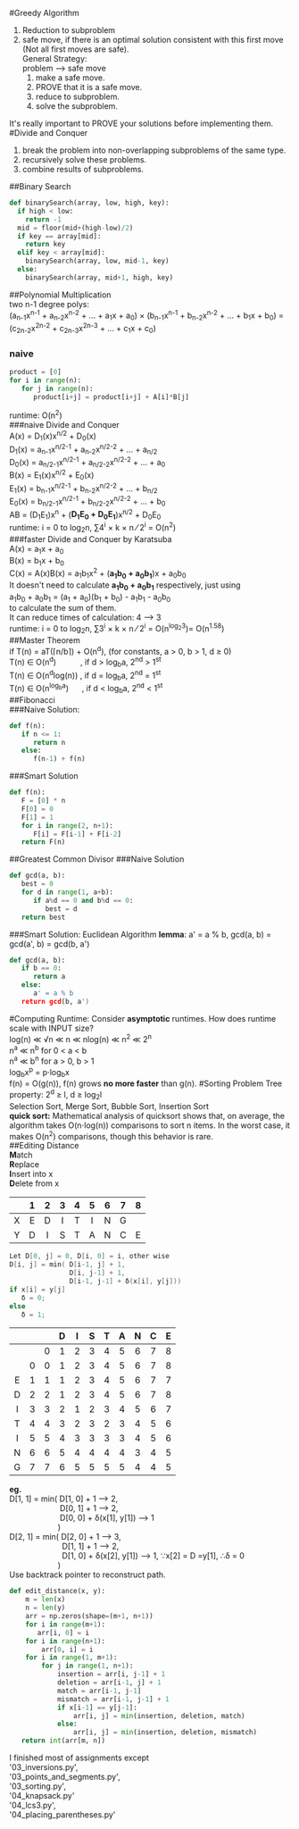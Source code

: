 #Greedy Algorithm<br>
1. Reduction to subproblem<br>
2. safe move, if there is an optimal solution consistent with this first move (Not all first moves are safe).<br>
General Strategy:<br>
problem --> safe move<br>
   1. make a safe move.<br>
   2. PROVE that it is a safe move.<br>
   3. reduce to subproblem.<br>
   4. solve the subproblem.<br>

It's really important to PROVE your solutions before implementing them.<br>
#Divide and Conquer<br>
   1. break the problem into non-overlapping subproblems of the same type.<br>
   2. recursively solve these problems.<br>
   3. combine results of subproblems.<br>

##Binary Search<br>
```python
def binarySearch(array, low, high, key):
  if high < low:
    return -1
  mid = floor(mid+(high-low)/2)
  if key == array[mid]:
    return key
  elif key < array[mid]:
    binarySearch(array, low, mid-1, key)
  else:
    binarySearch(array, mid+1, high, key)
```
##Polynomial Multiplication<br>
two n-1 degree polys:<br>
(a<sub>n-1</sub>x<sup>n-1</sup> + a<sub>n-2</sub>x<sup>n-2</sup> + ... + a<sub>1</sub>x + a<sub>0</sub>) &times; (b<sub>n-1</sub>x<sup>n-1</sup> + b<sub>n-2</sub>x<sup>n-2</sup> + ... + b<sub>1</sub>x + b<sub>0</sub>) = (c<sub>2n-2</sub>x<sup>2n-2</sup> + c<sub>2n-3</sub>x<sup>2n-3</sup> + ... + c<sub>1</sub>x + c<sub>0</sub>)<br>
### naive<br>
```python
product = [0]
for i in range(n):
   for j in range(n):
      product[i+j] = product[i+j] + A[i]*B[j]
```
runtime: O(n<sup>2</sup>)<br>
###naive Divide and Conquer<br>
A(x) = D<sub>1</sub>(x)x<sup>n/2</sup> + D<sub>0</sub>(x)<br>
D<sub>1</sub>(x) = a<sub>n-1</sub>x<sup>n/2-1</sup> + a<sub>n-2</sub>x<sup>n/2-2</sup> + ... + a<sub>n/2</sub><br>
D<sub>0</sub>(x) = a<sub>n/2-1</sub>x<sup>n/2-1</sup> + a<sub>n/2-2</sub>x<sup>n/2-2</sup> + ... + a<sub>0</sub><br>
B(x) = E<sub>1</sub>(x)x<sup>n/2</sup> + E<sub>0</sub>(x)<br>
E<sub>1</sub>(x) = b<sub>n-1</sub>x<sup>n/2-1</sup> + b<sub>n-2</sub>x<sup>n/2-2</sup> + ... + b<sub>n/2</sub><br>
E<sub>0</sub>(x) = b<sub>n/2-1</sub>x<sup>n/2-1</sup> + b<sub>n/2-2</sub>x<sup>n/2-2</sup> + ... + b<sub>0</sub><br>
AB = (D<sub>1</sub>E<sub>1</sub>)x<sup>n</sup> + (**D<sub>1</sub>E<sub>0</sub> + D<sub>0</sub>E<sub>1</sub>**)x<sup>n/2</sup> + D<sub>0</sub>E<sub>0</sub><br>
runtime: i = 0 to log<sub>2</sub>n, &#8721;4<sup>i</sup> &times; k &times; n &frasl; 2<sup>i</sup> = O(n<sup>2</sup>)<br>
###faster Divide and Conquer by Karatsuba<br>
A(x) = a<sub>1</sub>x + a<sub>0</sub><br>
B(x) = b<sub>1</sub>x + b<sub>0</sub><br>
C(x) = A(x)B(x) = a<sub>1</sub>b<sub>1</sub>x<sup>2</sup> + (**a<sub>1</sub>b<sub>0</sub> + a<sub>0</sub>b<sub>1</sub>**)x + a<sub>0</sub>b<sub>0</sub><br>
It doesn't need to calculate **a<sub>1</sub>b<sub>0</sub> + a<sub>0</sub>b<sub>1</sub>** respectively, just using<br>
a<sub>1</sub>b<sub>0</sub> + a<sub>0</sub>b<sub>1</sub> = (a<sub>1</sub> + a<sub>0</sub>)(b<sub>1</sub> + b<sub>0</sub>) - a<sub>1</sub>b<sub>1</sub> - a<sub>0</sub>b<sub>0</sub><br>
to calculate the sum of them.<br>
It can reduce times of calculation: 4 --> 3<br>
runtime: i = 0 to log<sub>2</sub>n, &#8721;3<sup>i</sup> &times; k &times; n &frasl; 2<sup>i</sup> = O(n<sup>log<sub>2</sub></sup><sup>3</sup>)= O(n<sup>1.58</sup>)<br>
##Master Theorem<br>
if T(n) = aT(&lceil;n/b&rceil;) + O(n<sup>d</sup>), (for constants, a > 0, b > 1, d &ge; 0)<br>
T(n) &isin; O(n<sup>d</sup>)&nbsp;&nbsp;&nbsp;&nbsp;&nbsp;&nbsp;&nbsp;&nbsp;&nbsp;&nbsp;&nbsp;, if d > log<sub>b</sub>a, 2<sup>nd</sup> > 1<sup>st</sup><br>
T(n) &isin; O(n<sup>d</sup>log(n))         , if d = log<sub>b</sub>a, 2<sup>nd</sup> = 1<sup>st</sup><br>
T(n) &isin; O(n<sup>log<sub>b</sub>a</sup>)&nbsp;&nbsp;&nbsp;&nbsp;&nbsp;&nbsp;, if d < log<sub>b</sub>a, 2<sup>nd</sup> < 1<sup>st</sup><br>
##Fibonacci<br>
###Naive Solution:<br>
```python
def f(n):
   if n <= 1:
      return n
   else:
      f(n-1) + f(n)
```
###Smart Solution
```python
def f(n):
   F = [0] * n
   F[0] = 0
   F[1] = 1
   for i in range(2, n+1):
      F[i] = F[i-1] + F[i-2]
   return F(n)
```
##Greatest Common Divisor
###Naive Solution
```python
def gcd(a, b):
   best = 0
   for d in range(1, a+b):
      if a%d == 0 and b%d == 0:
         best = d
   return best
```
###Smart Solution: Euclidean Algorithm
**lemma**: a' = a % b, gcd(a, b) = gcd(a', b) = gcd(b, a')<br>
```python
def gcd(a, b):
   if b == 0:
      return a
   else:
      a' = a % b
   return gcd(b, a')
```
#Computing Runtime:
Consider **asymptotic** runtimes. How does runtime scale with INPUT size?<br>
log(n) ≪ &radic;n ≪ n ≪ nlog(n) ≪  n<sup>2</sup>  ≪  2<sup>n</sup><br>
n<sup>a</sup> ≪ n<sup>b</sup> for 0 < a < b<br>
n<sup>a</sup> ≪ b<sup>n</sup> for a > 0, b > 1<br>
log<sub>b</sub>x<sup>p</sup> = p&sdot;log<sub>b</sub>x<br>
f(n) = O(g(n)), f(n) grows **no more faster** than g(n).
#Sorting Problem
Tree property: 2<sup>d</sup> &ge; l, d &ge; log<sub>2</sub>l<br> 
Selection Sort, Merge Sort, Bubble Sort, Insertion Sort<br>
**quick sort:** 
Mathematical analysis of quicksort shows that, on average, the algorithm takes O(n&sdot;log(n)) comparisons to sort n items. In the worst case, it makes O(n<sup>2</sup>) comparisons, though this behavior is rare.<br>
##Editing Distance<br>
**M**atch<br>
**R**eplace<br>
**I**nsert into x<br>
**D**elete from x<br>

||1|2|3|4|5|6|7|8|
|:---:|:---:|:---:|:---:|:---:|:---:|:---:|:---:|:---:|
|X|E|D|I|T|I|N|G||
|Y|D|I|S|T|A|N|C|E|

```c
Let D[0, j] = 0, D[i, 0] = i, other wise
D[i, j] = min( D[i-1, j] + 1, 
               D[i, j-1] + 1, 
               D[i-1, j-1] + δ(x[i], y[j]))
if x[i] = y[j]
   δ = 0;
else
   δ = 1;
```
||||D|I|S|T|A|N|C|E|
|:---:|:---:|:---:|:---:|:---:|:---:|:---:|:---:|:---:|:---:|:---:|
| | |0|1|2|3|4|5|6|7|8|
| |0|0|1|2|3|4|5|6|7|8|
|E|1|1|1|2|3|4|5|6|7|7|
|D|2|2|1|2|3|4|5|6|7|8|
|I|3|3|2|1|2|3|4|5|6|7|
|T|4|4|3|2|3|2|3|4|5|6|
|I|5|5|4|3|3|3|3|4|5|6|
|N|6|6|5|4|4|4|4|3|4|5|
|G|7|7|6|5|5|5|5|4|4|5|
**eg.**<br>
D[1, 1] = min( D[1, 0] + 1 --> 2, <br>
&nbsp;&nbsp;&nbsp;&nbsp;&nbsp;&nbsp;&nbsp;&nbsp;&nbsp;&nbsp;&nbsp;&nbsp;&nbsp;&nbsp;&nbsp;&nbsp;&nbsp;&nbsp;&nbsp;&nbsp;&nbsp;&nbsp;&nbsp;D[0, 1] + 1 --> 2, <br>
&nbsp;&nbsp;&nbsp;&nbsp;&nbsp;&nbsp;&nbsp;&nbsp;&nbsp;&nbsp;&nbsp;&nbsp;&nbsp;&nbsp;&nbsp;&nbsp;&nbsp;&nbsp;&nbsp;&nbsp;&nbsp;&nbsp;&nbsp;D[0, 0] + δ(x[1], y[1]) --> 1<br>
&nbsp;&nbsp;&nbsp;&nbsp;&nbsp;&nbsp;&nbsp;&nbsp;&nbsp;&nbsp;&nbsp;&nbsp;&nbsp;&nbsp;&nbsp;&nbsp;&nbsp;&nbsp;&nbsp;&nbsp;&nbsp;&nbsp;)<br>
D[2, 1] = min( D[2, 0] + 1 --> 3, <br>
&nbsp;&nbsp;&nbsp;&nbsp;&nbsp;&nbsp;&nbsp;&nbsp;&nbsp;&nbsp;&nbsp;&nbsp;&nbsp;&nbsp;&nbsp;&nbsp;&nbsp;&nbsp;&nbsp;&nbsp;&nbsp;&nbsp;&nbsp;&nbsp;D[1, 1] + 1 --> 2, <br>
&nbsp;&nbsp;&nbsp;&nbsp;&nbsp;&nbsp;&nbsp;&nbsp;&nbsp;&nbsp;&nbsp;&nbsp;&nbsp;&nbsp;&nbsp;&nbsp;&nbsp;&nbsp;&nbsp;&nbsp;&nbsp;&nbsp;&nbsp;&nbsp;D[1, 0] + δ(x[2], y[1]) --> 1, &#8757;x[2] = D =y[1], &#8756;δ = 0<br>
&nbsp;&nbsp;&nbsp;&nbsp;&nbsp;&nbsp;&nbsp;&nbsp;&nbsp;&nbsp;&nbsp;&nbsp;&nbsp;&nbsp;&nbsp;&nbsp;&nbsp;&nbsp;&nbsp;&nbsp;&nbsp;&nbsp;)<br>
Use backtrack pointer to reconstruct path.<br>
```python
def edit_distance(x, y):
	m = len(x)
	n = len(y)
	arr = np.zeros(shape=(m+1, n+1))
	for i in range(m+1):
	   arr[i, 0] = i
	for i in range(n+1):
		arr[0, i] = i
	for i in range(1, m+1):
		for j in range(1, n+1):
			insertion = arr[i, j-1] + 1
			deletion = arr[i-1, j] + 1
			match = arr[i-1, j-1]
			mismatch = arr[i-1, j-1] + 1
			if x[i-1] == y[j-1]:
				arr[i, j] = min(insertion, deletion, match)
			else:
				arr[i, j] = min(insertion, deletion, mismatch)
   return int(arr[m, n])
```

    
I finished most of assignments except  
'03_inversions.py',  
'03_points_and_segments.py',  
'03_sorting.py',  
'04_knapsack.py'  
'04_lcs3.py',  
'04_placing_parentheses.py'  
